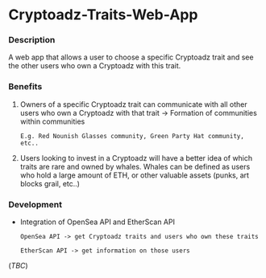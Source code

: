 # Cryptoadz-Traits-Web-App

### Description ###

A web app that allows a user to choose a specific Cryptoadz trait and see the other users who own a Cryptoadz with this trait.

### Benefits ### 

1) Owners of a specific Cryptoadz trait can communicate with all other users who own a Cryptoadz with that trait -> Formation of communities within communities
 
    ```
    E.g. Red Nounish Glasses community, Green Party Hat community, etc..
    ```
2) Users looking to invest in a Cryptoadz will have a better idea of which traits are rare and owned by whales. Whales can be defined as users who hold a large amount of ETH, or other valuable assets (punks, art blocks grail, etc..)

### Development ###

- Integration of OpenSea API and EtherScan API
  
  ```
  OpenSea API -> get Cryptoadz traits and users who own these traits

  EtherScan API -> get information on those users
  ```

(*TBC*)
